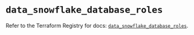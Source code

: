 # `data_snowflake_database_roles`

Refer to the Terraform Registry for docs: [`data_snowflake_database_roles`](https://registry.terraform.io/providers/snowflake-labs/snowflake/1.0.1/docs/data-sources/database_roles).
